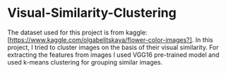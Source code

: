 # Visual-Similarity-Clustering

The dataset used for this project is from kaggle: [https://www.kaggle.com/olgabelitskaya/flower-color-images?].
In this project, I tried to cluster images on the basis of their visual similarity. For extracting the features from images I used VGG16 pre-trained model and used k-means clustering for grouping similar images.
